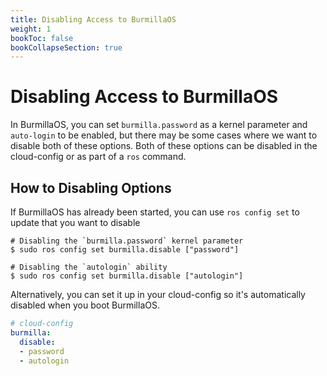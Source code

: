 ```yaml
---
title: Disabling Access to BurmillaOS
weight: 1
bookToc: false
bookCollapseSection: true
---
```

# Disabling Access to BurmillaOS
In BurmillaOS, you can set `burmilla.password` as a kernel parameter and `auto-login` to be enabled, but there may be some cases where we want to disable both of these options. Both of these options can be disabled in the cloud-config or as part of a `ros` command.

## How to Disabling Options

If BurmillaOS has already been started, you can use `ros config set` to update that you want to disable

```shell
# Disabling the `burmilla.password` kernel parameter
$ sudo ros config set burmilla.disable ["password"]

# Disabling the `autologin` ability
$ sudo ros config set burmilla.disable ["autologin"]
```

Alternatively, you can set it up in your cloud-config so it's automatically disabled when you boot BurmillaOS.


```yaml
# cloud-config
burmilla:
  disable:
  - password
  - autologin
```
